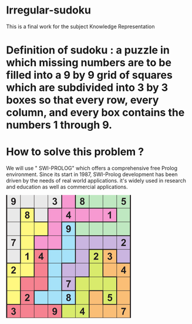 # Irregular-sudoku
This is a final work for the subject Knowledge Representation
# Definition of sudoku :  a puzzle in which missing numbers are to be filled into a 9 by 9 grid of squares which are subdivided into 3 by 3 boxes so that every row, every column, and every box contains the numbers 1 through 9. 

# How to solve this problem ? 
We will use " SWI-PROLOG" which offers a comprehensive free Prolog environment. Since its start in 1987, SWI-Prolog development has been driven by the needs of real world applications. it's widely used in research and education as well as commercial applications. 

![alt text](./sudoku_image.png)
